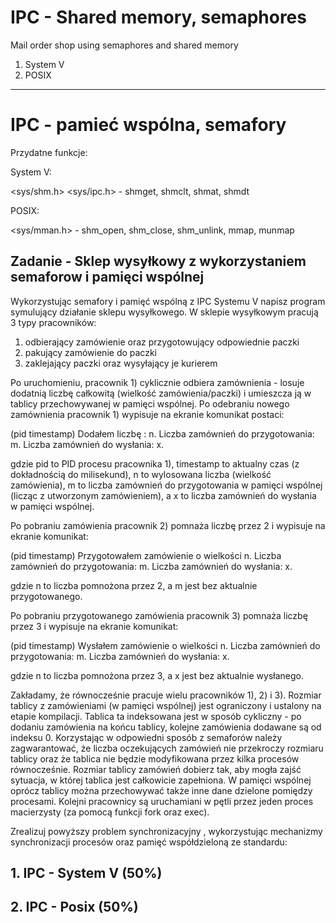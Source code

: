 # IPC - Shared memory, semaphores
Mail order shop using semaphores and shared memory
1. System V  
2. POSIX  

---
# IPC - pamieć wspólna, semafory  
Przydatne funkcje:
  
System V:
  
<sys/shm.h> <sys/ipc.h> - shmget, shmclt, shmat, shmdt
  
POSIX:
  
<sys/mman.h> - shm_open, shm_close, shm_unlink, mmap, munmap  

## Zadanie - Sklep wysyłkowy z wykorzystaniem semaforow i pamięci wspólnej
Wykorzystując semafory i pamięć wspólną z IPC Systemu V napisz program symulujący działanie sklepu wysyłkowego.
W sklepie wysyłkowym pracują 3 typy pracowników:  
1. odbierający zamówienie oraz przygotowujący odpowiednie paczki
2. pakujący zamówienie do paczki
3. zaklejający paczki oraz wysyłający je kurierem  

Po uruchomieniu, pracownik 1) cyklicznie odbiera zamównienia - losuje dodatnią liczbę całkowitą (wielkość zamówienia/paczki) i umieszcza ją w tablicy przechowywanej w pamięci wspólnej. Po odebraniu nowego zamównienia pracownik 1) wypisuje na ekranie komunikat postaci:
  
(pid timestamp) Dodałem liczbę : n. Liczba zamównień do przygotowania: m. Liczba zamównień do wysłania: x.
  
gdzie pid to PID procesu pracownika 1), timestamp to aktualny czas (z dokładnością do milisekund), n to wylosowana liczba (wielkość zamówienia), m to liczba zamównień do przygotowania w pamięci wspólnej (licząc z utworzonym zamówieniem), a x to liczba zamównień do wysłania w pamięci wspólnej.
  
Po pobraniu zamówienia pracownik 2) pomnaża liczbę przez 2 i wypisuje na ekranie komunikat:
  
(pid timestamp) Przygotowałem zamówienie o wielkości n. Liczba zamównień do przygotowania: m. Liczba zamównień do wysłania: x.
  
gdzie n to liczba pomnożona przez 2, a m jest bez aktualnie przygotowanego.
  
Po pobraniu przygotowanego zamówienia pracownik 3) pomnaża liczbę przez 3 i wypisuje na ekranie komunikat:
  
(pid timestamp) Wysłałem zamówienie o wielkości n. Liczba zamównień do przygotowania: m. Liczba zamównień do wysłania: x.
  
gdzie n to liczba pomnożona przez 3, a x jest bez aktualnie wysłanego.
  
Zakładamy, że równocześnie pracuje wielu pracowników 1), 2) i 3). Rozmiar tablicy z zamówieniami (w pamięci wspólnej) jest ograniczony i ustalony na etapie kompilacji. Tablica ta indeksowana jest w sposób cykliczny - po dodaniu zamówienia na końcu tablicy, kolejne zamówienia dodawane są od indeksu 0. Korzystając w odpowiedni sposób z semaforów należy zagwarantować, że liczba oczekujących zamówień nie przekroczy rozmiaru tablicy oraz że tablica nie będzie modyfikowana przez kilka procesów równocześnie. Rozmiar tablicy zamówień dobierz tak, aby mogła zajść sytuacja, w której tablica jest całkowicie zapełniona. W pamięci wspólnej oprócz tablicy można przechowywać także inne dane dzielone pomiędzy procesami.
Kolejni pracownicy są uruchamiani w pętli przez jeden proces macierzysty (za pomocą funkcji fork oraz exec).
  
Zrealizuj powyższy problem synchronizacyjny , wykorzystując mechanizmy synchronizacji procesów oraz pamięć współdzieloną ze standardu:

## 1. IPC - System V (50%)
## 2. IPC - Posix (50%)
